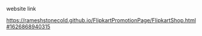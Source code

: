 website link


https://rameshstonecold.github.io/FlipkartPromotionPage/FlipkartShop.html#1626868940315
